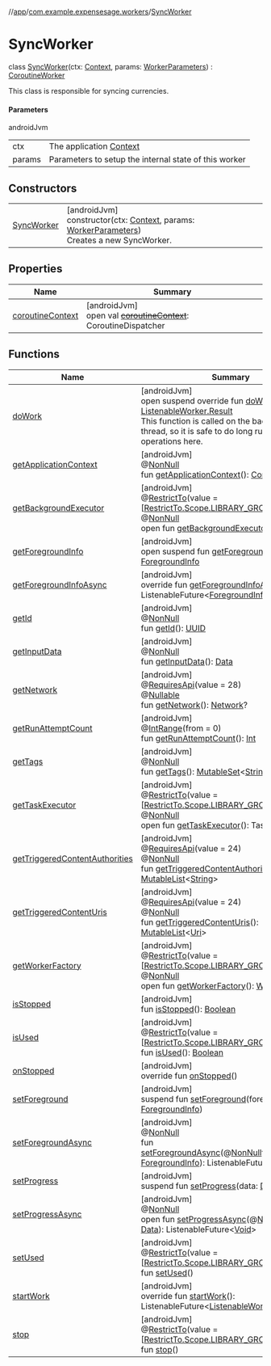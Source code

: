 //[app](../../../index.md)/[com.example.expensesage.workers](../index.md)/[SyncWorker](index.md)

# SyncWorker

class [SyncWorker](index.md)(ctx: [Context](https://developer.android.com/reference/kotlin/android/content/Context.html), params: [WorkerParameters](https://developer.android.com/reference/kotlin/androidx/work/WorkerParameters.html)) : [CoroutineWorker](https://developer.android.com/reference/kotlin/androidx/work/CoroutineWorker.html)

This class is responsible for syncing currencies.

#### Parameters

androidJvm

| | |
|---|---|
| ctx | The application [Context](https://developer.android.com/reference/kotlin/android/content/Context.html) |
| params | Parameters to setup the internal state of this worker |

## Constructors

| | |
|---|---|
| [SyncWorker](-sync-worker.md) | [androidJvm]<br>constructor(ctx: [Context](https://developer.android.com/reference/kotlin/android/content/Context.html), params: [WorkerParameters](https://developer.android.com/reference/kotlin/androidx/work/WorkerParameters.html))<br>Creates a new SyncWorker. |

## Properties

| Name | Summary |
|---|---|
| [coroutineContext](index.md#1269180052%2FProperties%2F-912451524) | [androidJvm]<br>open val [~~coroutineContext~~](index.md#1269180052%2FProperties%2F-912451524): CoroutineDispatcher |

## Functions

| Name | Summary |
|---|---|
| [doWork](do-work.md) | [androidJvm]<br>open suspend override fun [doWork](do-work.md)(): [ListenableWorker.Result](https://developer.android.com/reference/kotlin/androidx/work/ListenableWorker.Result.html)<br>This function is called on the background thread, so it is safe to do long running operations here. |
| [getApplicationContext](index.md#-560782721%2FFunctions%2F-912451524) | [androidJvm]<br>@[NonNull](https://developer.android.com/reference/kotlin/androidx/annotation/NonNull.html)<br>fun [getApplicationContext](index.md#-560782721%2FFunctions%2F-912451524)(): [Context](https://developer.android.com/reference/kotlin/android/content/Context.html) |
| [getBackgroundExecutor](index.md#1421258461%2FFunctions%2F-912451524) | [androidJvm]<br>@[RestrictTo](https://developer.android.com/reference/kotlin/androidx/annotation/RestrictTo.html)(value = [[RestrictTo.Scope.LIBRARY_GROUP](https://developer.android.com/reference/kotlin/androidx/annotation/RestrictTo.Scope.LIBRARY_GROUP.html)])<br>@[NonNull](https://developer.android.com/reference/kotlin/androidx/annotation/NonNull.html)<br>open fun [getBackgroundExecutor](index.md#1421258461%2FFunctions%2F-912451524)(): [Executor](https://developer.android.com/reference/kotlin/java/util/concurrent/Executor.html) |
| [getForegroundInfo](index.md#1577343784%2FFunctions%2F-912451524) | [androidJvm]<br>open suspend fun [getForegroundInfo](index.md#1577343784%2FFunctions%2F-912451524)(): [ForegroundInfo](https://developer.android.com/reference/kotlin/androidx/work/ForegroundInfo.html) |
| [getForegroundInfoAsync](index.md#67363926%2FFunctions%2F-912451524) | [androidJvm]<br>override fun [getForegroundInfoAsync](index.md#67363926%2FFunctions%2F-912451524)(): ListenableFuture&lt;[ForegroundInfo](https://developer.android.com/reference/kotlin/androidx/work/ForegroundInfo.html)&gt; |
| [getId](index.md#-1759193821%2FFunctions%2F-912451524) | [androidJvm]<br>@[NonNull](https://developer.android.com/reference/kotlin/androidx/annotation/NonNull.html)<br>fun [getId](index.md#-1759193821%2FFunctions%2F-912451524)(): [UUID](https://developer.android.com/reference/kotlin/java/util/UUID.html) |
| [getInputData](index.md#-907781528%2FFunctions%2F-912451524) | [androidJvm]<br>@[NonNull](https://developer.android.com/reference/kotlin/androidx/annotation/NonNull.html)<br>fun [getInputData](index.md#-907781528%2FFunctions%2F-912451524)(): [Data](https://developer.android.com/reference/kotlin/androidx/work/Data.html) |
| [getNetwork](index.md#-1225012274%2FFunctions%2F-912451524) | [androidJvm]<br>@[RequiresApi](https://developer.android.com/reference/kotlin/androidx/annotation/RequiresApi.html)(value = 28)<br>@[Nullable](https://developer.android.com/reference/kotlin/androidx/annotation/Nullable.html)<br>fun [getNetwork](index.md#-1225012274%2FFunctions%2F-912451524)(): [Network](https://developer.android.com/reference/kotlin/android/net/Network.html)? |
| [getRunAttemptCount](index.md#1096617839%2FFunctions%2F-912451524) | [androidJvm]<br>@[IntRange](https://developer.android.com/reference/kotlin/androidx/annotation/IntRange.html)(from = 0)<br>fun [getRunAttemptCount](index.md#1096617839%2FFunctions%2F-912451524)(): [Int](https://kotlinlang.org/api/latest/jvm/stdlib/kotlin/-int/index.html) |
| [getTags](index.md#1356325797%2FFunctions%2F-912451524) | [androidJvm]<br>@[NonNull](https://developer.android.com/reference/kotlin/androidx/annotation/NonNull.html)<br>fun [getTags](index.md#1356325797%2FFunctions%2F-912451524)(): [MutableSet](https://kotlinlang.org/api/latest/jvm/stdlib/kotlin.collections/-mutable-set/index.html)&lt;[String](https://kotlinlang.org/api/latest/jvm/stdlib/kotlin/-string/index.html)&gt; |
| [getTaskExecutor](index.md#1625383462%2FFunctions%2F-912451524) | [androidJvm]<br>@[RestrictTo](https://developer.android.com/reference/kotlin/androidx/annotation/RestrictTo.html)(value = [[RestrictTo.Scope.LIBRARY_GROUP](https://developer.android.com/reference/kotlin/androidx/annotation/RestrictTo.Scope.LIBRARY_GROUP.html)])<br>@[NonNull](https://developer.android.com/reference/kotlin/androidx/annotation/NonNull.html)<br>open fun [getTaskExecutor](index.md#1625383462%2FFunctions%2F-912451524)(): TaskExecutor |
| [getTriggeredContentAuthorities](index.md#514689021%2FFunctions%2F-912451524) | [androidJvm]<br>@[RequiresApi](https://developer.android.com/reference/kotlin/androidx/annotation/RequiresApi.html)(value = 24)<br>@[NonNull](https://developer.android.com/reference/kotlin/androidx/annotation/NonNull.html)<br>fun [getTriggeredContentAuthorities](index.md#514689021%2FFunctions%2F-912451524)(): [MutableList](https://kotlinlang.org/api/latest/jvm/stdlib/kotlin.collections/-mutable-list/index.html)&lt;[String](https://kotlinlang.org/api/latest/jvm/stdlib/kotlin/-string/index.html)&gt; |
| [getTriggeredContentUris](index.md#-1016068107%2FFunctions%2F-912451524) | [androidJvm]<br>@[RequiresApi](https://developer.android.com/reference/kotlin/androidx/annotation/RequiresApi.html)(value = 24)<br>@[NonNull](https://developer.android.com/reference/kotlin/androidx/annotation/NonNull.html)<br>fun [getTriggeredContentUris](index.md#-1016068107%2FFunctions%2F-912451524)(): [MutableList](https://kotlinlang.org/api/latest/jvm/stdlib/kotlin.collections/-mutable-list/index.html)&lt;[Uri](https://developer.android.com/reference/kotlin/android/net/Uri.html)&gt; |
| [getWorkerFactory](index.md#-473896752%2FFunctions%2F-912451524) | [androidJvm]<br>@[RestrictTo](https://developer.android.com/reference/kotlin/androidx/annotation/RestrictTo.html)(value = [[RestrictTo.Scope.LIBRARY_GROUP](https://developer.android.com/reference/kotlin/androidx/annotation/RestrictTo.Scope.LIBRARY_GROUP.html)])<br>@[NonNull](https://developer.android.com/reference/kotlin/androidx/annotation/NonNull.html)<br>open fun [getWorkerFactory](index.md#-473896752%2FFunctions%2F-912451524)(): [WorkerFactory](https://developer.android.com/reference/kotlin/androidx/work/WorkerFactory.html) |
| [isStopped](index.md#-43937871%2FFunctions%2F-912451524) | [androidJvm]<br>fun [isStopped](index.md#-43937871%2FFunctions%2F-912451524)(): [Boolean](https://kotlinlang.org/api/latest/jvm/stdlib/kotlin/-boolean/index.html) |
| [isUsed](index.md#2101847327%2FFunctions%2F-912451524) | [androidJvm]<br>@[RestrictTo](https://developer.android.com/reference/kotlin/androidx/annotation/RestrictTo.html)(value = [[RestrictTo.Scope.LIBRARY_GROUP](https://developer.android.com/reference/kotlin/androidx/annotation/RestrictTo.Scope.LIBRARY_GROUP.html)])<br>fun [isUsed](index.md#2101847327%2FFunctions%2F-912451524)(): [Boolean](https://kotlinlang.org/api/latest/jvm/stdlib/kotlin/-boolean/index.html) |
| [onStopped](index.md#-1990082143%2FFunctions%2F-912451524) | [androidJvm]<br>override fun [onStopped](index.md#-1990082143%2FFunctions%2F-912451524)() |
| [setForeground](index.md#317365985%2FFunctions%2F-912451524) | [androidJvm]<br>suspend fun [setForeground](index.md#317365985%2FFunctions%2F-912451524)(foregroundInfo: [ForegroundInfo](https://developer.android.com/reference/kotlin/androidx/work/ForegroundInfo.html)) |
| [setForegroundAsync](index.md#-1269350234%2FFunctions%2F-912451524) | [androidJvm]<br>@[NonNull](https://developer.android.com/reference/kotlin/androidx/annotation/NonNull.html)<br>fun [setForegroundAsync](index.md#-1269350234%2FFunctions%2F-912451524)(@[NonNull](https://developer.android.com/reference/kotlin/androidx/annotation/NonNull.html)foregroundInfo: [ForegroundInfo](https://developer.android.com/reference/kotlin/androidx/work/ForegroundInfo.html)): ListenableFuture&lt;[Void](https://developer.android.com/reference/kotlin/java/lang/Void.html)&gt; |
| [setProgress](index.md#1755411902%2FFunctions%2F-912451524) | [androidJvm]<br>suspend fun [setProgress](index.md#1755411902%2FFunctions%2F-912451524)(data: [Data](https://developer.android.com/reference/kotlin/androidx/work/Data.html)) |
| [setProgressAsync](index.md#-348364649%2FFunctions%2F-912451524) | [androidJvm]<br>@[NonNull](https://developer.android.com/reference/kotlin/androidx/annotation/NonNull.html)<br>open fun [setProgressAsync](index.md#-348364649%2FFunctions%2F-912451524)(@[NonNull](https://developer.android.com/reference/kotlin/androidx/annotation/NonNull.html)data: [Data](https://developer.android.com/reference/kotlin/androidx/work/Data.html)): ListenableFuture&lt;[Void](https://developer.android.com/reference/kotlin/java/lang/Void.html)&gt; |
| [setUsed](index.md#1019169525%2FFunctions%2F-912451524) | [androidJvm]<br>@[RestrictTo](https://developer.android.com/reference/kotlin/androidx/annotation/RestrictTo.html)(value = [[RestrictTo.Scope.LIBRARY_GROUP](https://developer.android.com/reference/kotlin/androidx/annotation/RestrictTo.Scope.LIBRARY_GROUP.html)])<br>fun [setUsed](index.md#1019169525%2FFunctions%2F-912451524)() |
| [startWork](index.md#-1181660772%2FFunctions%2F-912451524) | [androidJvm]<br>override fun [startWork](index.md#-1181660772%2FFunctions%2F-912451524)(): ListenableFuture&lt;[ListenableWorker.Result](https://developer.android.com/reference/kotlin/androidx/work/ListenableWorker.Result.html)&gt; |
| [stop](index.md#-441314364%2FFunctions%2F-912451524) | [androidJvm]<br>@[RestrictTo](https://developer.android.com/reference/kotlin/androidx/annotation/RestrictTo.html)(value = [[RestrictTo.Scope.LIBRARY_GROUP](https://developer.android.com/reference/kotlin/androidx/annotation/RestrictTo.Scope.LIBRARY_GROUP.html)])<br>fun [stop](index.md#-441314364%2FFunctions%2F-912451524)() |
